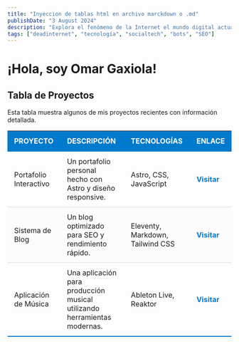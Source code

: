 ```yaml
---
title: "Inyeccion de tablas html en archivo marckdown o .md"
publishDate: "3 August 2024"
description: "Explora el fenómeno de la Internet el mundo digital actual."
tags: ["deadinternet", "tecnología", "socialtech", "bots", "SEO"]
---
```


# ¡Hola, soy Omar Gaxiola!
## Tabla de Proyectos

Esta tabla muestra algunos de mis proyectos recientes con información detallada.

<!-- Tabla HTML con estilos CSS -->
<table class="styled-table">
  <thead>
    <tr>
      <th>Proyecto</th>
      <th>Descripción</th>
      <th>Tecnologías</th>
      <th>Enlace</th>
    </tr>
  </thead>
  <tbody>
    <tr>
      <td>Portafolio Interactivo</td>
      <td>Un portafolio personal hecho con Astro y diseño responsive.</td>
      <td>Astro, CSS, JavaScript</td>
      <td><a href="https://www.omargaxiola.com">Visitar</a></td>
    </tr>
    <tr>
      <td>Sistema de Blog</td>
      <td>Un blog optimizado para SEO y rendimiento rápido.</td>
      <td>Eleventy, Markdown, Tailwind CSS</td>
      <td><a href="https://www.omargaxiola.com/blog">Visitar</a></td>
    </tr>
    <tr>
      <td>Aplicación de Música</td>
      <td>Una aplicación para producción musical utilizando herramientas modernas.</td>
      <td>Ableton Live, Reaktor</td>
      <td><a href="#">Visitar</a></td>
    </tr>
  </tbody>
</table>

<!-- Estilos CSS para la tabla -->
<style>
<style>
  .styled-table {
    width: 100%;
    border-collapse: collapse;
    margin: 25px 0;
    font-size: 1em;
    font-family: 'Arial', sans-serif;
    min-width: 400px;
    box-shadow: 0 0 20px rgba(0, 0, 0, 0.15);
  }

  .styled-table thead tr {
    background-color: #007acc;
    color: #ffffff;
    text-align: left;
  }

  .styled-table th,
  .styled-table td {
    padding: 12px 15px;
    list-style: none; /* Asegúrate de que los puntos no aparezcan */
  }

  .styled-table th {
    border-bottom: 2px solid #007acc; /* Línea inferior en el encabezado */
    text-transform: uppercase; /* Letras en mayúsculas para el encabezado */
  }

  .styled-table tbody tr {
    border-bottom: 1px solid #dddddd;
  }

  .styled-table tbody tr:nth-of-type(even) {
    background-color: #f3f3f324;
  }

  .styled-table tbody tr:last-of-type {
    border-bottom: 2px solid #007acc;
  }

  /* .styled-table tbody tr:hover {
    background-color: #e0f7fa;
    cursor: pointer;
  } */

  .styled-table a {
    color: #007acc;
    text-decoration: none;
    font-weight: bold;
  }

  .styled-table a:hover {
    color: #005f99;
    text-decoration: underline;
  }
</style>

</style>

